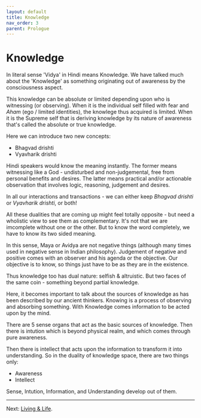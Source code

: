 ```yaml
---
layout: default
title: Knowledge
nav_order: 3
parent: Prologue
---
```


# Knowledge

In literal sense 'Vidya' in Hindi means Knowledge. We have talked much about the 'Knowledge' as something originating out of awareness by the consciousness aspect. 

This knowledge can be absolute or limited depending upon who is witnessing (or observing). When it is the individual self filled with fear and *Aham* (ego / limited identities), the knowlege thus acquired is limited. When it is the Supreme self that is deriving knowledge by its nature of awareness that's called the absolute or true knowledge.

Here we can introduce two new concepts:
- Bhagvad drishti
- Vyavharik drishti

Hindi speakers would know the meaning instantly. 
The former means witnessing like a God - undisturbed and non-judgemental, free from personal benefits and desires.
The latter means practical and/or actionable observation that involves logic, reasoning, judgement and desires.

In all our interactions and transactions - we can either keep *Bhagvad drishti* or *Vyavharik drishti*, or both!

All these dualities that are coming up might feel totally opposite - but need a wholistic view to see them as complementary. It's not that we are imcomplete without one or the other. But to know the word completely, we have to know its two sided meaning.

In this sense, Maya or Avidya are not negative things (although many times used in negative sense in Indian philosophy). Judgement of negative and positive comes with an observer and his agenda or the objective. Our objective is to know, so things just have to be as they are in the existence.

Thus knowledge too has dual nature: selfish & altruistic. But two faces of the same coin - something beyond partial knowledge.

Here, it becomes important to talk about the sources of knowledge as has been described by our ancient thinkers. Knowing is a process of observing and absorbing something. With Knowledge comes information to be acted upon by the mind.

There are 5 sense organs that act as the basic sources of knowledge. Then there is intution which is beyond physical realm, and which comes through pure awareness.

Then there is intellect that acts upon the information to transform it into understanding. So in the duality of knowledge space, there are two things only:
- Awareness
- Intellect

Sense, Intution, Information, and Understanding develop out of them.

---

Next: [Living & Life](life/).
